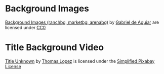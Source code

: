 # Background Images
[Background Images (ranchbg, marketbg, arenabg)](https://opengameart.org/content/backgrounds-3) by [Gabriel de Aguiar](https://opengameart.org/users/nidhoggn) are licensed under [CC0](https://creativecommons.org/publicdomain/zero/1.0/)

# Title Background Video
[Title Unknown](https://pixabay.com/videos/loops-motion-loops-motion-moving-12529/) by [Thomas Lopez](https://pixabay.com/users/tommyclopez-5456791) is licensed under the [Simplified Pixabay License](https://pixabay.com/service/license/)
